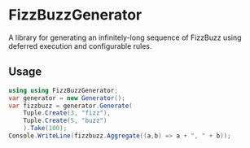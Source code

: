 FizzBuzzGenerator
=================

A library for generating an infinitely-long sequence of FizzBuzz using deferred execution and configurable rules.

Usage
-----

```csharp
using using FizzBuzzGenerator;
var generator = new Generator();
var fizzbuzz = generator.Generate(
    Tuple.Create(3, "fizz"),
    Tuple.Create(5, "buzz")
    ).Take(100);
Console.WriteLine(fizzbuzz.Aggregate((a,b) => a + ", " + b));
```
